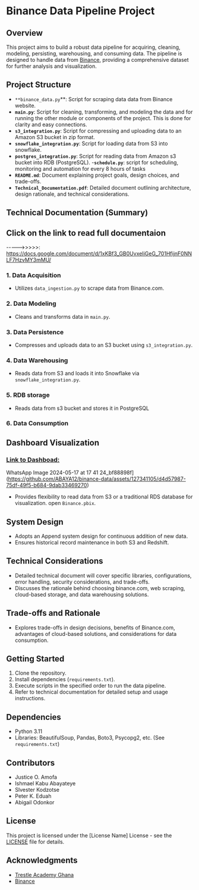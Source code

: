 # Binance Data Pipeline Project


## Overview
This project aims to build a robust data pipeline for acquiring, cleaning, modeling, persisting, warehousing, and consuming data. The pipeline is designed to handle data from [Binance](https://binance.com), providing a comprehensive dataset for further analysis and visualization.

## Project Structure
- `**binance_data.py`**: Script for scraping data data from Binance website.
- **`main.py`**: Script for cleaning, transforming, and modeling the  data and for running the other module or components of the project. This is done for clarity and easy connections.
- **`s3_integration.py`**: Script for compressing and uploading data to an Amazon S3 bucket in zip format.
- **`snowflake_integration.py`**: Script for loading data from S3 into  snowflake.
- **`postgres_integration.py`**: Script for reading data from Amazon s3 bucket into RDB (PostgreSQL).
-**`schedule.py`**: script for scheduling, monitoring and automation for every 8 hours of tasks
- **`README.md`**: Document explaining project goals, design choices, and trade-offs.
- **`Technical_Documentation.pdf`**: Detailed document outlining architecture, design rationale, and technical considerations.

## Technical Documentation (Summary)
## Click on the link to read full documentaion
----->>>>>: https://docs.google.com/document/d/1xKBf3_GB0UvxeIiGeG_701HfijnF0NNLF7HzvMY3mMU/

### 1. Data Acquisition
- Utilizes `data_ingestion.py` to scrape data from Binance.com.
### 2. Data Modeling
- Cleans and transforms data in `main.py`.
### 3. Data Persistence
- Compresses and uploads data to an S3 bucket using `s3_integration.py`.
### 4. Data Warehousing
- Reads data from S3 and loads it into Snowflake via `snowflake_integration.py`.
### 5. RDB storage
- Reads data from s3 bucket and stores it in PostgreSQL
### 6. Data Consumption
## Dashboard Visualization
### [Link to Dashboad:](https://app.powerbi.com/groups/me/reports/ce65db2c-22ad-4cc4-a1cd-434d406421ac?ctid=4487b52f-f118-4830-b49d-3c298cb71075&pbi_source=linkShare)
WhatsApp Image 2024-05-17 at 17 41 24_bf88898f](https://github.com/ABAYA12/binance-data/assets/127341105/d4d57987-75df-49f5-b684-9dab33469270)
- Provides flexibility to read data from S3 or a traditional RDS database for visualization. open `Binance.pbix`.

## System Design
- Adopts an Append system design for continuous addition of new data.
- Ensures historical record maintenance in both S3 and Redshift.

## Technical Considerations
- Detailed technical document will cover specific libraries, configurations, error handling, security considerations, and trade-offs.
- Discusses the rationale behind choosing binance.com, web scraping, cloud-based storage, and data warehousing solutions.

## Trade-offs and Rationale
- Explores trade-offs in design decisions, benefits of Binance.com, advantages of cloud-based solutions, and considerations for data consumption.

## Getting Started
1. Clone the repository.
2. Install dependencies (`requirements.txt`).
3. Execute scripts in the specified order to run the data pipeline.
4. Refer to technical documentation for detailed setup and usage instructions.

## Dependencies
- Python 3.11
- Libraries: BeautifulSoup, Pandas, Boto3, Psycopg2, etc. (See `requirements.txt`)

## Contributors
- Justice O. Amofa
- Ishmael Kabu Abayateye
- Slvester Kodzotse 
- Peter K. Eduah 
- Abigail Odonkor 

## License
This project is licensed under the [License Name] License - see the [LICENSE](LICENSE) file for details.

## Acknowledgments
- [Trestle Academy Ghana](https://www.trestleacademyghana.org/)
- [Binance](https://www.binance.com/en)
